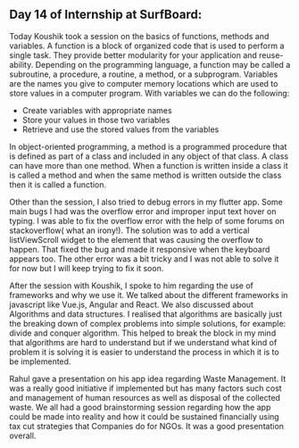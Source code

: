 ## Day 14 of Internship at SurfBoard:


Today Koushik took a session on the basics of functions, methods and variables. A function is a block of organized code that is used to perform a single task. They provide better modularity for your application and reuse-ability. Depending on the programming language, a function may be called a subroutine, a procedure, a routine, a method, or a subprogram. Variables are the names you give to computer memory locations which are used to store values in a computer program. With variables we can do the following:

- Create variables with appropriate names
- Store your values in those two variables
- Retrieve and use the stored values from the variables

In object-oriented programming, a method is a programmed procedure that is defined as part of a class and included in any object of that class. A class can have more than one method. When a function is written inside a class it is called a method and when the same method is written outside the class then it is called a function.

Other than the session, I also tried to debug errors in my flutter app. Some main bugs I had was the overflow error and improper input text hover on typing. I was able to fix the overflow error with the help of some forums on stackoverflow( what an irony!). The solution was to add a vertical listViewScroll widget to the element that was causing the overflow to happen. That fixed the bug and made it responsive when the keyboard appears too. The other error was a bit tricky and I was not able to solve it for now but I will keep trying to fix it soon.

After the session with Koushik, I spoke to him regarding the use of frameworks and why we use it. We talked about the different frameworks in javascript like Vue.js, Angular and React. We also discussed about Algorithms and data structures. I realised that algorithms are basically just the breaking down of complex problems into simple solutions, for example: divide and conquer algorithm. This helped to break the block in my mind that algorithms are hard to understand but if we understand what kind of problem it is solving it is easier to understand the process in which it is to be implemented.

Rahul gave a presentation on his app idea regarding Waste Management. It was a really good initiative if implemented but has many factors such cost and management of human resources as well as disposal of the collected waste. We all had a good brainstorming session regarding how the app could be made into reality and how it could be sustained financially using tax cut strategies that Companies do for NGOs. It was a good presentation overall. 



